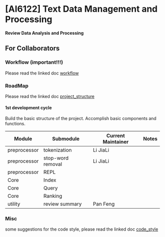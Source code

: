 # [AI6122] Text Data Management and Processing

**Review Data Analysis and Processing**

## For Collaborators

### Workflow (important!!!)

Please read the linked doc [workflow](docs/workflow.md)


### RoadMap

Please read the linked doc [project_structure](docs/project_structure.md)

#### 1st development cycle

Build the basic structure of the project. Accomplish basic components and functions.

| Module       | Submodule         | Current Maintainer | Notes |
|--------------|-------------------|--------------------|-------|
| preprocessor | tokenization      | Li JiaLi           |       |
| preprocessor | stop-word removal | Li JiaLi           |       |
| preprocessor | REPL              |                    |       |
| Core         | Index             |                    |       |
| Core         | Query             |                    |       |
| Core         | Ranking           |                    |       |
| utility      | review summary    | Pan Feng           |       |

### Misc

some suggestions for the code style, please read the linked doc [code_style](docs/code_style.md)
